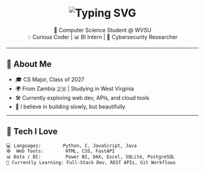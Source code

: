 <h1 align="center">
  <img src="https://readme-typing-svg.herokuapp.com?font=Quicksand&size=30&duration=3000&pause=500&color=FFB6C1&center=true&vCenter=true&multiline=true&width=435&height=60&lines=Hi+there%2C+I'm+Natwange+%F0%9F%91%8B" alt="Typing SVG" />
</h1>

<p align="center">
  🌸 Computer Science Student @ WVSU <br>
  💡 Curious Coder | 📊 BI Intern | 🔐 Cybersecurity Researcher
</p>

---

## 🌷 About Me

- 🎓 CS Major, Class of 2027
- 🌍 From Zambia 🇿🇲 | Studying in West Virginia
- 🛠 Currently exploring web dev, APIs, and cloud tools
- 🐢 I believe in building slowly, but beautifully

---

## 🧁 Tech I Love

```txt
💻 Languages:        Python, C, JavaScript, Java
🕸️  Web Tools:        HTML, CSS, FastAPI
📊 Data / BI:         Power BI, DAX, Excel, SQLite, PostgreSQL
🌱 Currently Learning: Full-Stack Dev, REST APIs, Git Workflows
```
